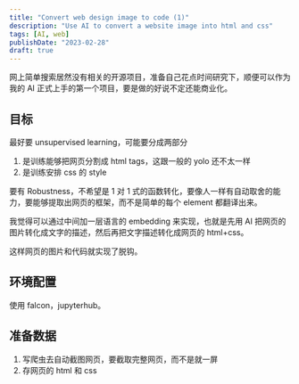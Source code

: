 ```yaml
---
title: "Convert web design image to code (1)"
description: "Use AI to convert a website image into html and css"
tags: [AI, web]
publishDate: "2023-02-28"
draft: true
---
```


网上简单搜索居然没有相关的开源项目，准备自己花点时间研究下，顺便可以作为我的 AI 正式上手的第一个项目，要是做的好说不定还能商业化。

## 目标

最好要 unsupervised learning，可能要分成两部分

1. 是训练能够把网页分割成 html tags，这跟一般的 yolo 还不太一样
2. 是训练安排 css 的 style

要有 Robustness，不希望是 1 对 1 式的函数转化，要像人一样有自动取舍的能力，要能够提取出网页的框架，而不是简单的每个 element 都翻译出来。

我觉得可以通过中间加一层语言的 embedding 来实现，也就是先用 AI 把网页的图片转化成文字的描述，然后再把文字描述转化成网页的 html+css。

这样网页的图片和代码就实现了脱钩。

## 环境配置

使用 falcon，jupyterhub。

## 准备数据

1. 写爬虫去自动截图网页，要截取完整网页，而不是就一屏
2. 存网页的 html 和 css
